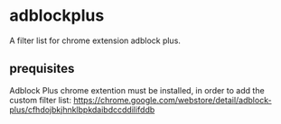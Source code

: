 # adblockplus
A filter list for chrome extension adblock plus.

## prequisites
Adblock Plus chrome extention must be installed, in order to add the custom filter list:
https://chrome.google.com/webstore/detail/adblock-plus/cfhdojbkjhnklbpkdaibdccddilifddb

